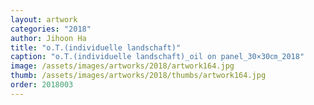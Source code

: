 ```yaml
---
layout: artwork
categories: "2018"
author: Jihoon Ha
title: "o.T.(individuelle landschaft)"
caption: "o.T.(individuelle landschaft)_oil on panel_30×30㎝_2018"
image: /assets/images/artworks/2018/artwork164.jpg
thumb: /assets/images/artworks/2018/thumbs/artwork164.jpg
order: 2018003
---
```

